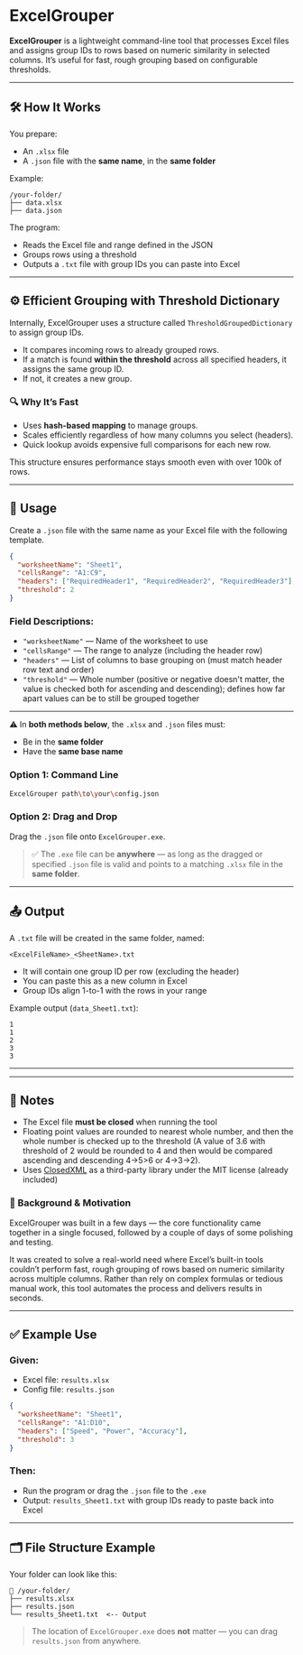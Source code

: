# ExcelGrouper

**ExcelGrouper** is a lightweight command-line tool that processes Excel files and assigns group IDs to rows based on numeric similarity in selected columns. It’s useful for fast, rough grouping based on configurable thresholds.

---

## 🛠 How It Works

You prepare:
- An `.xlsx` file
- A `.json` file with the **same name**, in the **same folder**

Example:
```
/your-folder/
├── data.xlsx
├── data.json
```

The program:
- Reads the Excel file and range defined in the JSON
- Groups rows using a threshold
- Outputs a `.txt` file with group IDs you can paste into Excel

---

## ⚙️ Efficient Grouping with Threshold Dictionary

Internally, ExcelGrouper uses a structure called `ThresholdGroupedDictionary` to assign group IDs.

- It compares incoming rows to already grouped rows.
- If a match is found **within the threshold** across all specified headers, it assigns the same group ID.
- If not, it creates a new group.

### 🔍 Why It’s Fast

- Uses **hash-based mapping** to manage groups.
- Scales efficiently regardless of how many columns you select (headers).
- Quick lookup avoids expensive full comparisons for each new row.

This structure ensures performance stays smooth even with over 100k of rows.

---



## 🚀 Usage

Create a `.json` file with the same name as your Excel file with the following template.

```json
{
  "worksheetName": "Sheet1",
  "cellsRange": "A1:C9",
  "headers": ["RequiredHeader1", "RequiredHeader2", "RequiredHeader3"],
  "threshold": 2
}
```

### Field Descriptions:
- `"worksheetName"` — Name of the worksheet to use
- `"cellsRange"` — The range to analyze (including the header row)
- `"headers"` — List of columns to base grouping on (must match header row text and order)
- `"threshold"` — Whole number (positive or negative doesn't matter, the value is checked both for ascending and descending); defines how far apart values can be to still be grouped together

---

⚠️ In **both methods below**, the `.xlsx` and `.json` files must:
- Be in the **same folder**
- Have the **same base name**

### Option 1: Command Line
```bash
ExcelGrouper path\to\your\config.json
```

### Option 2: Drag and Drop
Drag the `.json` file onto `ExcelGrouper.exe`.

> ✅ The `.exe` file can be **anywhere** — as long as the dragged or specified `.json` file is valid and points to a matching `.xlsx` file in the **same folder**.

---

## 📤 Output

A `.txt` file will be created in the same folder, named:

```
<ExcelFileName>_<SheetName>.txt
```

- It will contain one group ID per row (excluding the header)
- You can paste this as a new column in Excel
- Group IDs align 1-to-1 with the rows in your range

Example output (`data_Sheet1.txt`):
```
1
1
2
3
3
```

---

---


## 📌 Notes

- The Excel file **must be closed** when running the tool
- Floating point values are rounded to nearest whole number, and then the whole number is checked up to the threshold (A value of 3.6 with threshold of 2 would be rounded to 4 and then would be compared ascending and descending 4->5>6 or 4->3->2).
- Uses [ClosedXML](https://github.com/ClosedXML/ClosedXML) as a third-party library under the MIT license (already included)


### 🧠 Background & Motivation

ExcelGrouper was built in a few days — the core functionality came together in a single focused, followed by a couple of days of some polishing and testing.

It was created to solve a real-world need where Excel’s built-in tools couldn’t perform fast, rough grouping of rows based on numeric similarity across multiple columns. Rather than rely on complex formulas or tedious manual work, this tool automates the process and delivers results in seconds.

---

## ✅ Example Use

### Given:
- Excel file: `results.xlsx`
- Config file: `results.json`
```json
{
  "worksheetName": "Sheet1",
  "cellsRange": "A1:D10",
  "headers": ["Speed", "Power", "Accuracy"],
  "threshold": 3
}
```

### Then:
- Run the program or drag the `.json` file to the `.exe`
- Output: `results_Sheet1.txt` with group IDs ready to paste back into Excel

---

## 🗂 File Structure Example

Your folder can look like this:

```
📁 /your-folder/
├── results.xlsx
├── results.json
└── results_Sheet1.txt  <-- Output
```

> The location of `ExcelGrouper.exe` does **not** matter — you can drag `results.json` from anywhere.
